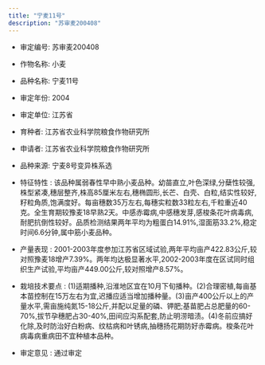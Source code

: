 ```yaml
---
title: "宁麦11号"
description: "苏审麦200408"
---
```

* 审定编号:  苏审麦200408

*  作物名称:  小麦

*  品种名称:  宁麦11号

*  审定年份:  2004

*  审定单位:  江苏省

* 育种者:  江苏省农业科学院粮食作物研究所

*  申请者:  江苏省农业科学院粮食作物研究所

*  品种来源:  宁麦8号变异株系选

*  特征特性 : 
该品种属弱春性早中熟小麦品种。幼苗直立,叶色深绿,分蘖性较强,株型紧凑,穗层整齐,株高85厘米左右,穗椭圆形,长芒、白壳、白粒,结实性较好,籽粒角质,饱满度好。每亩穗数35万左右,每穗实粒数33粒左右,千粒重近40克。全生育期较豫麦18早熟2天。中感赤霉病,中感穗发芽,感梭条花叶病毒病,耐肥抗倒性较好。品质检测结果两年平均为粗蛋白14.91%,湿面筋33.2%,稳定时间6.6分钟,属中筋小麦品种。
 
*  产量表现 : 
2001-2003年度参加江苏省区域试验,两年平均亩产422.83公斤,较对照豫麦18增产7.39%。两年均达极显著水平,2002-2003年度在区试同时组织生产试验,平均亩产449.00公斤,较对照增产8.57%。

*  栽培技术要点 : 
(1)适期播种,沿淮地区宜在10月下旬播种。(2)合理密植,每亩基本苗控制在15万左右为宜,迟播应适当增加播种量。(3)亩产400公斤以上的产量水平,需亩施纯氮15-18公斤,并配以足量的磷、钾肥;基苗肥占总肥量的60-70%,拔节孕穗肥占30-40%,田间应沟系配套,防止明涝暗渍。(4)冬前应搞好化除,及时防治好白粉病、纹枯病和叶锈病,抽穗扬花期防好赤霉病。梭条花叶病毒病重病田不宜种植本品种。

*  审定意见 : 
通过审定
